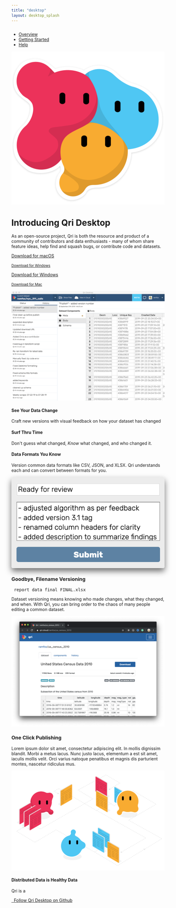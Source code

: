 ```yaml
---
title: "desktop"
layout: desktop_splash
---
```

<div id="splash" class="windows">
  <nav class="navbar navbar-expand-sm">
    <div style="display:inline-block;">
      <ul class="navbar-nav">
        <li class="nav-item">
          <a class="nav-link" href="/desktop">Overview</a>
        </li>
        <li class="nav-item">
          <a class="nav-link" href="/desktop/getting-started">Getting Started</a>
        </li>
        <li class="nav-item">
          <a class="nav-link" href="/docs">Help</a>
        </li>
      </ul>
    </div>
  </nav>
  <div class="hero">
    <div class="container text-center">
      <div class="row">
        <div class="logo">
          <img class="img-fluid" src="/graphics/qri_data_snuggle_icon.png"/>
        </div>
      </div>
      <div class="row pb-5">
        <div class="col-12">
          <h1 class="mb-4">Introducing Qri Desktop</h1>
          <p class="col-md-8 mx-auto mb-4">
            As an open-source project, Qri is both the resource and product of a community of contributors and data enthusiasts - many of whom share feature ideas, help find and squash bugs, or contribute code and datasets.
          </p>
          <a class="mx-1 my-3 btn btn-qri btn-qri-magenta btn-qri-big" href="https://github.com/qri-io/desktop/releases/download/v0.1.0/Qri-Desktop-0.1.0-mac.zip" data-os="mac">Download for macOS</a>
          <p><small><a href="" data-os="mac">Download for Windows</a></small></p>
          <a class="mx-1 my-3 btn btn-qri btn-qri-magenta btn-qri-big" href="https://github.com/qri-io/desktop/releases/download/v0.1.0/Qri-Desktop-Setup.0.1.0-win.exe" data-os="windows">Download for Windows</a>
          <p><small><a href="" data-os="windows">Download for Mac</a></small></p>
        </div>
      </div>
      <div class="row">
        <div class="col-12">
          <img class="screenshot img-fluid" src="/screenshots/history_with_commits_mac.png" style='border-radius: 5px'/>
        </div>
      </div>
    </div>
  </div>
  <div class="triptych">
    <div class="container">
      <div class="row my-5">
        <div class="col-md-4">
          <h4>See Your Data Change</h4>
          <p>Craft new versions with visual feedback on how your dataset has changed</p>
        </div>
        <div class="col-md-4">
          <h4>Surf Thru Time</h4>
          <p>Don't guess what changed, <i>Know</i> what changed, and who changed it.</p>
        </div>
        <div class="col-md-4">
          <h4>Data Formats You Know</h4>
          <p>Version common data formats like CSV, JSON, and XLSX. Qri understands each and can convert between formats for you.</p>
        </div>
      </div>
    </div>
  </div>
  <div class="features">
    <div class="container">
      <div class="row  align-items-center">
        <div class="col-md-6 col-sm-12 p-4 text-center text-md-right">
          <img class="img-fluid" style="border-radius:5px;border-radius:5px;box-shadow:0 10px 20px #00000090;" src="/screenshots/commit_section.png"/>
        </div>
        <div class="col-md-6 col-sm-12 p-4 text-center text-md-left">
          <h3>Goodbye, Filename Versioning</h3>
          <div class="d-flex filename justify-content-center">
            <div class="align-self-center"><i class="far fa-file-excel fa-2x"></i></div>
            <div class="align-self-center"><pre> report_data_final_FINAL.xlsx</pre></div>
          </div>
          <p>Dataset versioning means knowing who made changes, what they changed, and when. With Qri, you can bring order to the chaos of many people editing a common dataset.</p>
        </div>
      </div>
      <div class="row d-md-flex flex-items-center flex-md-row-reverse align-items-center">
        <div class="flex-auto col-md-6 col-sm-12 p-4 text-center text-md-left">
          <img class="img-fluid" src="/graphics/getting_started/cloud.png"/>
        </div>
        <div class="flex-auto col-md-6 col-sm-12 p-4 text-center text-md-left">
          <h3>One Click Publishing</h3>
          <p>Lorem ipsum dolor sit amet, consectetur adipiscing elit. In mollis dignissim blandit. Morbi a metus lacus. Nunc justo lacus, elementum a est sit amet, iaculis mollis velit. Orci varius natoque penatibus et magnis dis parturient montes, nascetur ridiculus mus.</p>
        </div>
      </div>
      <div class="row align-items-center">
        <div class="col-md-6 col-sm-12 p-4 text-center text-md-right">
          <img class="img-fluid" src="/diagrams/data_exchange_2.svg"/>
        </div>
        <div class="col-md-6 col-sm-12 p-4 text-center text-md-left">
          <h4>Distributed Data is Healthy Data</h4>
          <p>Qri is a </p>
        </div>
      </div>
      <div class="row">
        <div class="col-12 text-center my-5">
          <a class="btn btn-qri-dark-blue text-white" href="https://github.com/qri-io/desktop" target="_blank">
            <i class="fab fa-github"></i> &nbsp; Follow Qri Desktop on Github
          </a>
        </div>
      <div class="row d-md-flex flex-items-center flex-md-row-reverse">
    </div>
  </div>
  <script>
    const el = document.documentElement;
    if (navigator.platform.match(/(Mac)/i)) {
      el.className = 'mac'
    }
  </script>
</div>
